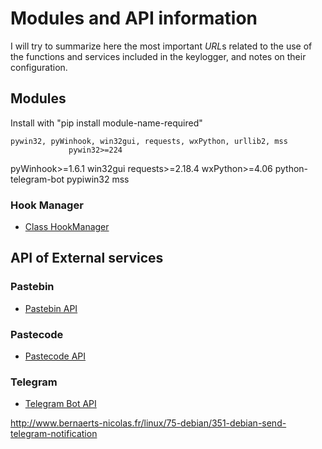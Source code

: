 # Modules and API information 

I will try to summarize here the most important *URL*s related to the use of the functions and services included in the keylogger, and notes on their configuration.

## Modules

Install with "pip install module-name-required"

    pywin32, pyWinhook, win32gui, requests, wxPython, urllib2, mss
                 pywin32>=224
pyWinhook>=1.6.1
win32gui
requests>=2.18.4
wxPython>=4.06
python-telegram-bot
pypiwin32
mss


### Hook Manager
- [Class HookManager](https://www.cs.unc.edu/Research/assist/doc/pyhook/public/pyHook.HookManager.HookManager-class.html) 


## API of External services

### Pastebin

- [Pastebin API](https://pastebin.com/api)


### Pastecode

- [Pastecode API](https://pastecode.xyz/api)


### Telegram

- [Telegram Bot API](https://core.telegram.org/bots/api)
 
 http://www.bernaerts-nicolas.fr/linux/75-debian/351-debian-send-telegram-notification
 
